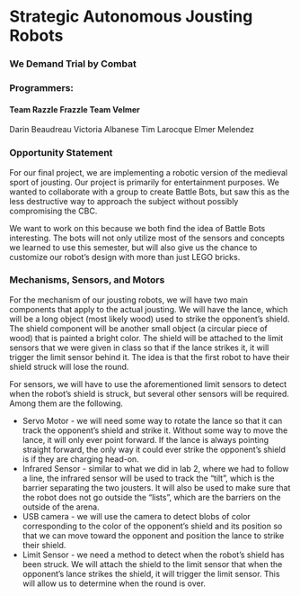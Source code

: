 # Strategic Autonomous Jousting Robots
### We Demand Trial by Combat

### Programmers:

#### Team Razzle Frazzle           Team Velmer
Darin Beaudreau                Victoria Albanese
Tim Larocque                   Elmer Melendez

### Opportunity Statement
For our final project, we are implementing a robotic version of the medieval
sport of jousting. Our project is primarily for entertainment purposes. We
wanted to collaborate with a group to create Battle Bots, but saw this as the
less destructive way to approach the subject without possibly compromising the
CBC.

We want to work on this because we both find the idea of Battle Bots interesting.
The bots will not only utilize most of the sensors and concepts we learned to
use this semester, but will also give us the chance to customize our robot’s
design with more than just LEGO bricks.

### Mechanisms, Sensors, and Motors
For the mechanism of our jousting robots, we will have two main components that
apply to the actual jousting. We will have the lance, which will be a long object
(most likely wood) used to strike the opponent’s shield. The shield component
will be another small object (a circular piece of wood) that is painted a bright
color. The shield will be attached to the limit sensors that we were given in
class so that if the lance strikes it, it will trigger the limit sensor behind
it. The idea is that the first robot to have their shield struck will lose the
round.

For sensors, we will have to use the aforementioned limit sensors to detect when
the robot’s shield is struck, but several other sensors will be required. Among
them are the following.
- Servo Motor - we will need some way to rotate the lance so that it can track the
opponent’s shield and strike it. Without some way to move the lance, it will only
ever point forward. If the lance is always pointing straight forward, the only way
it could ever strike the opponent’s shield is if they are charging head-on.
- Infrared Sensor - similar to what we did in lab 2, where we had to follow a
line, the infrared sensor will be used to track the “tilt”, which is the barrier
separating the two jousters. It will also be used to make sure that the robot
does not go outside the “lists”, which are the barriers on the outside of the arena.
- USB camera - we will use the camera to detect blobs of color corresponding to
the color of the opponent’s shield and its position so that we can move toward
the opponent and position the lance to strike their shield.
- Limit Sensor - we need a method to detect when the robot’s shield has been struck. 
We will attach the shield to the limit sensor that when the opponent’s lance
strikes the shield, it will trigger the limit sensor. This will allow us to
determine when the round is over.
